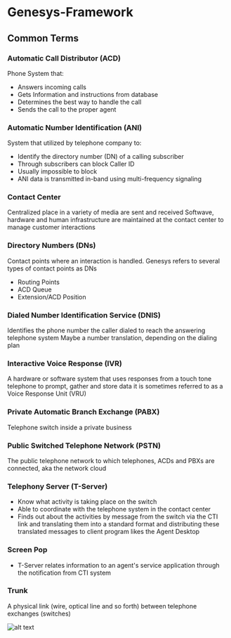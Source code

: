 # Genesys-Framework

## Common Terms

### Automatic Call Distributor (ACD)
Phone System that:
  - Answers incoming calls
  - Gets Information and instructions from database
  - Determines the best way to handle the call
  - Sends the call to the proper agent

### Automatic Number Identification (ANI)
System that utilized by telephone company to:
  - Identify the directory number (DN) of a calling subscriber
  - Through subscribers can block Caller ID
  - Usually impossible to block
  - ANI data is transmitted in-band using multi-frequency signaling
  
### Contact Center
Centralized place in a variety of media are sent and received
Softwave, hardware and human infrastructure are maintained at the contact center to manage customer interactions

### Directory Numbers (DNs)
Contact points where an interaction is handled. Genesys refers to several types of contact points as DNs
  - Routing Points
  - ACD Queue
  - Extension/ACD Position
 
### Dialed Number Identification Service (DNIS)
Identifies the phone number the caller dialed to reach the answering telephone system
Maybe a number translation, depending on the dialing plan

### Interactive Voice Response (IVR)
A hardware or software system that uses responses from a touch tone telephone to prompt, gather and store data
it is sometimes referred to as a Voice Response Unit (VRU)

### Private Automatic Branch Exchange (PABX)
Telephone switch inside a private business

### Public Switched Telephone Network (PSTN)
The public telephone network to which telephones, ACDs and PBXs are connected, aka the network cloud

### Telephony Server (T-Server)
  - Know what activity is taking place on the switch
  - Able to coordinate with the telephone system in the contact center
  - Finds out about the activities by message from the switch via the CTI link and translating them into a standard format and distributing these translated messages to client program likes the Agent Desktop
  
### Screen Pop
  - T-Server relates information to an agent's service application through the notification from CTI system

### Trunk
A physical link (wire, optical line and so forth) between telephone exchanges (switches)
  
![alt text](https://github.com/tommycmt/Genesys-Framework/blob/master/figure/framework.png "Framework")
